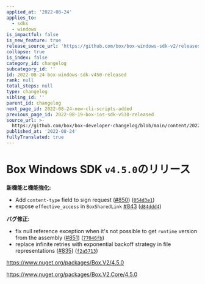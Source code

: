 ```yaml
---
applied_at: '2022-08-24'
applies_to:
  - sdks
  - windows
is_impactful: false
is_new_feature: true
release_source_url: 'https://github.com/box/box-windows-sdk-v2/releases/tag/v4.5.0'
collapse: true
is_index: false
category_id: changelog
subcategory_id: ''
id: 2022-08-24-box-windows-sdk-v450-released
rank: null
total_steps: null
type: changelog
sibling_id: ''
parent_id: changelog
next_page_id: 2022-08-24-new-cli-scripts-added
previous_page_id: 2022-08-19-box-ios-sdk-v530-released
source_url: >-
  https://github.com/box/box-developer-changelog/blob/main/content/2022/08-24-box-windows-sdk-v450-released.md
published_at: '2022-08-24'
fullyTranslated: true
---
```

# Box Windows SDK `v4.5.0`のリリース

**新機能と機能強化:**

* Add `content-type` field to sign request ([#850][1]) ([`054d3e1`][2])
* expose `effective_access` in `BoxSharedLink` [#843][3] ([`d84ddd4`][4])

**バグ修正:**

* fix null reference exception when it's not possible to get `runtime` version from the assembly ([#851][5]) ([`77046fb`][6])
* replace infinite retries with exponential backoff strategy in file representations ([#835][7]) ([`f2a5713`][8])

<https://www.nuget.org/packages/Box.V2/4.5.0>

<https://www.nuget.org/packages/Box.V2.Core/4.5.0>

[1]: https://github.com/box/box-windows-sdk-v2/issues/850

[2]: https://github.com/box/box-windows-sdk-v2/commit/054d3e1a5f44b6a4a0292e8f9444266b2de0fff0

[3]: https://github.com/box/box-windows-sdk-v2/issues/843

[4]: https://github.com/box/box-windows-sdk-v2/commit/d84ddd48aac489ecdd1d9dc740a7672cb064b0ca

[5]: https://github.com/box/box-windows-sdk-v2/issues/851

[6]: https://github.com/box/box-windows-sdk-v2/commit/77046fb0c1ce80b6e7e2dc30058ed275e46e990c

[7]: https://github.com/box/box-windows-sdk-v2/issues/835

[8]: https://github.com/box/box-windows-sdk-v2/commit/f2a57136078de8b1fc59ec2c4a9e98c062d9d19b
